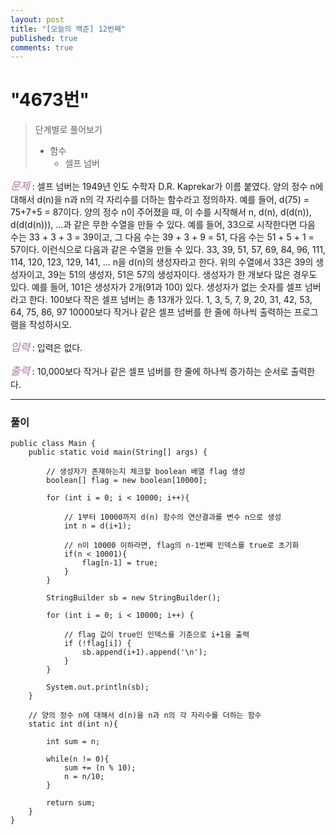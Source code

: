 ```yaml
---
layout: post
title: "[오늘의 백준] 12번째"
published: true
comments: true
---
```


# "4673번"

> 단계별로 풀어보기
>
> - 함수
>   - 셀프 넘버

<span style="color:#aa759f; font-size:larger;">_문제_</span> : 셀프 넘버는 1949년 인도 수학자 D.R. Kaprekar가 이름 붙였다. 양의 정수 n에 대해서 d(n)을 n과 n의 각 자리수를 더하는 함수라고 정의하자. 예를 들어, d(75) = 75+7+5 = 87이다. 양의 정수 n이 주어졌을 때, 이 수를 시작해서 n, d(n), d(d(n)), d(d(d(n))), ...과 같은 무한 수열을 만들 수 있다. 예를 들어, 33으로 시작한다면 다음 수는 33 + 3 + 3 = 39이고, 그 다음 수는 39 + 3 + 9 = 51, 다음 수는 51 + 5 + 1 = 57이다. 이런식으로 다음과 같은 수열을 만들 수 있다. 33, 39, 51, 57, 69, 84, 96, 111, 114, 120, 123, 129, 141, ... n을 d(n)의 생성자라고 한다. 위의 수열에서 33은 39의 생성자이고, 39는 51의 생성자, 51은 57의 생성자이다. 생성자가 한 개보다 많은 경우도 있다. 예를 들어, 101은 생성자가 2개(91과 100) 있다. 생성자가 없는 숫자를 셀프 넘버라고 한다. 100보다 작은 셀프 넘버는 총 13개가 있다. 1, 3, 5, 7, 9, 20, 31, 42, 53, 64, 75, 86, 97 10000보다 작거나 같은 셀프 넘버를 한 줄에 하나씩 출력하는 프로그램을 작성하시오.

<span style="color:#aa759f; font-size:larger;">_입력_</span> : 입력은 없다.

<span style="color:#aa759f; font-size:larger;">_출력_</span> : 10,000보다 작거나 같은 셀프 넘버를 한 줄에 하나씩 증가하는 순서로 출력한다.

---

### 풀이

```
public class Main {
	public static void main(String[] args) {

		// 생성자가 존재하는지 체크할 boolean 배열 flag 생성
		boolean[] flag = new boolean[10000];

		for (int i = 0; i < 10000; i++){
			
			// 1부터 10000까지 d(n) 함수의 연산결과를 변수 n으로 생성
			int n = d(i+1);
			
			// n이 10000 이하라면, flag의 n-1번째 인덱스를 true로 초기화
			if(n < 10001){
				flag[n-1] = true;
			}
		}

		StringBuilder sb = new StringBuilder();

		for (int i = 0; i < 10000; i++) {
			
			// flag 값이 true인 인덱스를 기준으로 i+1을 출력
			if (!flag[i]) {
				sb.append(i+1).append('\n');
			}
		}
		
		System.out.println(sb);
	}

	// 양의 정수 n에 대해서 d(n)을 n과 n의 각 자리수를 더하는 함수
	static int d(int n){
		
		int sum = n;
		
		while(n != 0){
			sum += (n % 10);
			n = n/10;
		}
		
		return sum;
	}
}
```
